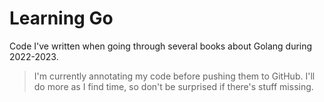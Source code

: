 # Learning Go

Code I've written when going through several books about Golang during 2022-2023. 

> I'm currently annotating my code before pushing them to GitHub. I'll do more as I find time, so don't be surprised if there's stuff missing. 

